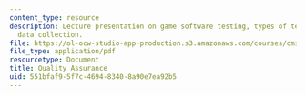 ```yaml
---
content_type: resource
description: Lecture presentation on game software testing, types of testing, and
  data collection.
file: https://ol-ocw-studio-app-production.s3.amazonaws.com/courses/cms-611j-creating-video-games-fall-2014/551bfaf95f7c469483408a90e7ea92b5_MITCMS_611JF14_Tech_Tes.pdf
file_type: application/pdf
resourcetype: Document
title: Quality Assurance
uid: 551bfaf9-5f7c-4694-8340-8a90e7ea92b5
---
```

